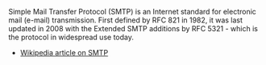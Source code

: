 Simple Mail Transfer Protocol (SMTP) is an Internet standard for electronic mail (e-mail) transmission. First defined by RFC 821 in 1982, it was last updated in 2008 with the Extended SMTP additions by RFC 5321 - which is the protocol in widespread use today.

* [Wikipedia article on SMTP](http://en.wikipedia.org/wiki/Simple_Mail_Transfer_Protocol)
